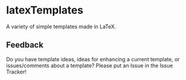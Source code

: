 # latexTemplates
A variety of simple templates made in LaTeX.
## Feedback
Do you have template ideas, ideas for enhancing a current template, or issues/comments about a template? Please put an Issue in the Issue Tracker!
